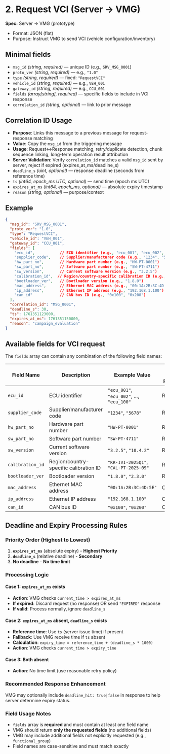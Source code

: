 # 2. Request VCI (Server → VMG)

**Spec:** Server → VMG (prototype)

- Format: JSON (flat)
- Purpose: Instruct VMG to send VCI (vehicle configuration/inventory)

## Minimal fields
- `msg_id` *(string, required)* — unique ID (e.g., `SRV_MSG_0001`)
- `proto_ver` *(string, required)* — e.g., `"1.0"`
- `type` *(string, required)* — fixed: `"RequestVCI"`
- `vehicle_id` *(string, required)* — e.g., `VEH_001`
- `gateway_id` *(string, required)* — e.g., `CCU_001`
- `fields` *(array[string], required)* — specific fields to include in VCI response
- `correlation_id` *(string, optional)* — link to prior message

## Correlation ID Usage
- **Purpose**: Links this message to a previous message for request-response matching
- **Value**: Copy the `msg_id` from the triggering message
- **Usage**: Request↔Response matching, retry/duplicate detection, chunk sequence linking, long-term operation result attribution
- **Server Validation**: Verify `correlation_id` matches a valid `msg_id` sent by server, reject if expired (expires_at_ms/deadline_s)
- `deadline_s` *(uint, optional)* — response deadline (seconds from reference time)
- `ts` *(int64, epoch_ms UTC, optional)* — send time (epoch ms UTC)
- `expires_at_ms` *(int64, epoch_ms, optional)* — absolute expiry timestamp
- `reason` *(string, optional)* — purpose/context

## Example
```json
{
  "msg_id": "SRV_MSG_0001",
  "proto_ver": "1.0",
  "type": "RequestVCI",
  "vehicle_id": "VEH_001",
  "gateway_id": "CCU_001",
  "fields": [
    "ecu_id",           // ECU identifier (e.g., "ecu_001", "ecu_002", ..., "ecu_100")
    "supplier_code",    // Supplier/manufacturer code (e.g., "1234", "5678")
    "hw_part_no",       // Hardware part number (e.g., "HW-PT-0001")
    "sw_part_no",       // Software part number (e.g., "SW-PT-4711")
    "sw_version",       // Current software version (e.g., "3.2.5")
    "calibration_id",  // Region/country-specific calibration ID (e.g., "KR-IVI-2025Q1")
    "bootloader_ver",   // Bootloader version (e.g., "1.8.0")
    "mac_address",      // Ethernet MAC address (e.g., "00:1A:2B:3C:4D:5E")
    "ip_address",       // Ethernet IP address (e.g., "192.168.1.100")
    "can_id"            // CAN bus ID (e.g., "0x100", "0x200")
  ],
  "correlation_id": "MSG_0001",
  "deadline_s": 30,
  "ts": 1761351123000,
  "expires_at_ms": 1761351150000,
  "reason": "campaign_evaluation"
}
```

## Available fields for VCI request
The `fields` array can contain any combination of the following field names:

| Field Name | Description | Example Value | Required in Response |
|------------|-------------|---------------|---------------------|
| `ecu_id` | ECU identifier | `"ecu_001"`, `"ecu_002"`, ..., `"ecu_100"` | Required |
| `supplier_code` | Supplier/manufacturer code | `"1234"`, `"5678"` | Required |
| `hw_part_no` | Hardware part number | `"HW-PT-0001"` | Required |
| `sw_part_no` | Software part number | `"SW-PT-4711"` | Required |
| `sw_version` | Current software version | `"3.2.5"`, `"10.4.2"` | Required |
| `calibration_id` | Region/country-specific calibration ID | `"KR-IVI-2025Q1"`, `"CAL-PT-2025-09"` | Required |
| `bootloader_ver` | Bootloader version | `"1.8.0"`, `"2.3.0"` | Required |
| `mac_address` | Ethernet MAC address | `"00:1A:2B:3C:4D:5E"` | Conditional |
| `ip_address` | Ethernet IP address | `"192.168.1.100"` | Conditional |
| `can_id` | CAN bus ID | `"0x100"`, `"0x200"` | Conditional |

## Deadline and Expiry Processing Rules

### **Priority Order (Highest to Lowest)**
1. **`expires_at_ms`** (absolute expiry) - **Highest Priority**
2. **`deadline_s`** (relative deadline) - **Secondary**
3. **No deadline** - **No time limit**

### **Processing Logic**

#### **Case 1: `expires_at_ms` exists**
- **Action**: VMG checks `current_time > expires_at_ms`
- **If expired**: Discard request (no response) OR send `"EXPIRED"` response
- **If valid**: Process normally, ignore `deadline_s`

#### **Case 2: `expires_at_ms` absent, `deadline_s` exists**
- **Reference time**: Use `ts` (server issue time) if present
- **Fallback**: Use VMG receive time if `ts` absent
- **Calculation**: `expiry_time = reference_time + (deadline_s * 1000)`
- **Action**: VMG checks `current_time > expiry_time`

#### **Case 3: Both absent**
- **Action**: No time limit (use reasonable retry policy)

### **Recommended Response Enhancement**
VMG may optionally include `deadline_hit: true|false` in response to help server determine expiry status.

### **Field Usage Notes**
- `fields` array is **required** and must contain at least one field name
- VMG should return **only the requested fields** (no additional fields)
- VMG may include additional fields not explicitly requested (e.g., `functional_group`)
- Field names are case-sensitive and must match exactly

